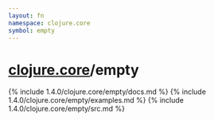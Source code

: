 ```yaml
---
layout: fn
namespace: clojure.core
symbol: empty
---
```


# [clojure.core](../)/empty

{% include 1.4.0/clojure.core/empty/docs.md %}
{% include 1.4.0/clojure.core/empty/examples.md %}
{% include 1.4.0/clojure.core/empty/src.md %}

